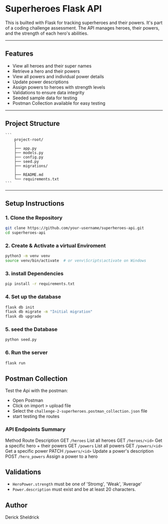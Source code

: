 # Superheroes Flask API

This is builted with Flask for tracking superheroes and their powers. It's part of a coding challenge assessment. The API manages heroes, their powers, and the strength of each hero's abilities.

---

## Features

- View all heroes and their super names
- Retrieve a hero and their powers
- View all powers and individual power details
- Update power descriptions
- Assign powers to heroes with strength levels
- Validations to ensure data integrity
- Seeded sample data for testing
- Postman Collection available for easy testing

---

## Project Structure
    ```
        project-root/
        │
        ├── app.py
        ├── models.py
        ├── config.py
        ├── seed.py
        ├── migrations/
        │
        ├── README.md
        └── requirements.txt
    ```

---

## Setup Instructions

### 1. Clone the Repository

```bash
git clone https://github.com/your-username/superheroes-api.git
cd superheroes-api 
```

### 2. Create & Activate a virtual Enviroment
```bash
python3 -m venv venv
source venv/bin/activate  # or venv\Scripts\activate on Windows
```

### 3. install Dependencies
```bash 
pip install -r requirements.txt
```

### 4. Set up the database
```bash
flask db init
flask db migrate -m "Initial migration"
flask db upgrade
```

### 5. seed the Database
```bash 
python seed.py
```

### 6. Run the server
```bash 
flask run
```

## Postman Collection 
Test the Api with the postman:
- Open Postman 
- Click on import > upload file 
- Select the ```challenge-2-superheroes.postman_collection.json``` file
- start testing the routes

### API Endpoints Summary
Method	             Route	                   Description
GET	                 ```/heroes```             List all heroes
GET	                 ```/heroes/<id>```	       Get a specific hero + their powers
GET	                 ```/powers```             List all powers
GET	                 ```/powers/<id>```	       Get a specific power
PATCH                ```/powers/<id>```	       Update a power's description
POST	             ```/hero_powers```	       Assign a power to a hero

## Validations
* ```HeroPower.strength``` must be one of 'Stromg', 'Weak', 'Average'
* ```Power.description``` must exist and be at least 20 characters.

## Author
Derick Sheldrick
